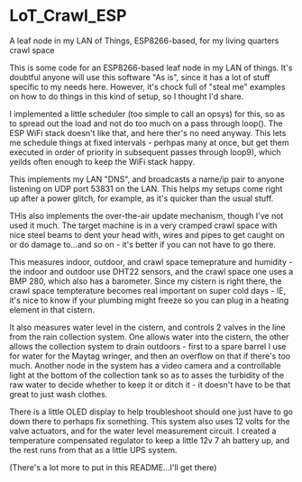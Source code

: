 # LoT_Crawl_ESP
A leaf node in my LAN of Things, ESP8266-based, for my living quarters crawl space

This is some code for an ESP8266-based leaf node in my LAN of things.  It's doubtful anyone will use
this software "As is", since it has a lot of stuff specific to my needs here.  However, it's chock full
of "steal me" examples on how to do things in this kind of setup, so I thought I'd share.

I implemented a little scheduler (too simple to call an opsys) for this, so as to spread out the load and
not do too much on a pass through loop().  The ESP WiFi stack doesn't like that, and here ther's no need
anyway.  This lets me schedule things at fixed intervals - perhpas many at once, but get them executed in order
of priority in subsequent passes through loop9), which yeilds often enough to keep the WiFi stack happy.

This implements my LAN "DNS", and broadcasts a name/ip pair to anyone listening on UDP port 53831 on the LAN.
This helps my setups come right up after a power glitch, for example, as it's quicker than the usual stuff.

THis also implements the over-the-air update mechanism, though I've not used it much.  The target machine is in
a very cramped crawl space with nice steel beams to dent your head with, wires and pipes to get caught on or
do damage to...and so on - it's better if you can not have to go there.

This measures indoor, outdoor, and crawl space temeprature and humidity - the indoor and outdoor use DHT22 sensors, and
the crawl space one uses a BMP 280, which also has a barometer.  Since my cistern is right there, the crawl space
tempterature becomes real important on super cold days - IE, it's nice to know if your plumbing might freeze so you
can plug in a heating element in that cistern.

It also measures water level in the cistern, and controls 2 valves in the line from the rain collection system.  One
allows water into the cistern, the other allows the collection system to drain outdoors - first to a spare barrel I use
for water for the Maytag wringer, and then an overflow on that if there's too much.
Another node in the system has a video camera and a controllable light at the bottom of the collection tank so as to asses
the turbidity of the raw water to decide whether to keep it or ditch it - it doesn't have to be that great to just wash
clothes.

There is a little OLED display to help troubleshoot should one just have to go down there to perhaps fix something.
This system also uses 12 volts for the valve actuators, and for the water level measurement circuit.  I created a temperature
compensated regulator to keep a little 12v 7 ah battery up, and the rest runs from that as a little UPS system.

(There's a lot more to put in this README...I'll get there)
